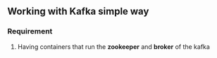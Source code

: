 ## Working with Kafka simple way 
### Requirement 
1. Having containers that run the **zookeeper** and **broker** of the kafka
